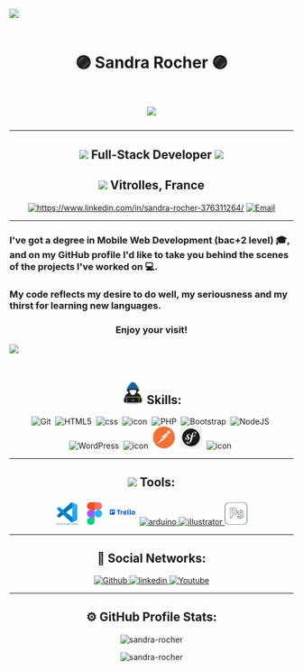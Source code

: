 <!-- ## Hi there 👋

**Sandra-Rocher/Sandra-Rocher** is a ✨ _special_ ✨ repository because its `README.md` (this file) appears on your GitHub profile.

Here are some ideas to get you started:

- 🔭 I’m currently working on ...
- 🌱 I’m currently learning ...
- 👯 I’m looking to collaborate on ...
- 🤔 I’m looking for help with ...
- 💬 Ask me about ...
- 📫 How to reach me: ...
- 😄 Pronouns: ...
- ⚡ Fun fact: ...
-->


<img src="https://user-images.githubusercontent.com/73097560/115834477-dbab4500-a447-11eb-908a-139a6edaec5c.gif"><br><br>
<!--<img align="left" src="https://user-images.githubusercontent.com/65187002/144930161-2f783401-8d27-4fdf-a2f7-cc0ba32f1f1f.gif" width="25%" style="display:inline;"><img align="right" src="https://user-images.githubusercontent.com/65187002/144930161-2f783401-8d27-4fdf-a2f7-cc0ba32f1f1f.gif" width="25%" style="display:inline;">
<br>-->
# <div align="center">🟣 Sandra Rocher 🟣 </div>
<h1 align="center">
  <a href="https://git.io/typing-svg">
    <img src="https://readme-typing-svg.herokuapp.com/?lines=Hi+👋+!;Nice+to+see+you!;I+am+Sandra;Full-Stack+Developer;Welcome+to+my+page!;🇫🇷+&center=true&size=30&color=754EF9">
  </a>
</h1>

---
## <div align="center"><img src="https://media2.giphy.com/media/QssGEmpkyEOhBCb7e1/giphy.gif?cid=ecf05e47a0n3gi1bfqntqmob8g9aid1oyj2wr3ds3mg700bl&rid=giphy.gif" width ="35"> Full-Stack Developer <img src="https://media2.giphy.com/media/QssGEmpkyEOhBCb7e1/giphy.gif?cid=ecf05e47a0n3gi1bfqntqmob8g9aid1oyj2wr3ds3mg700bl&rid=giphy.gif" width ="35"></div>
## <div align="center"><img src=https://github.com/TheDudeThatCode/TheDudeThatCode/blob/master/Assets/Earth.gif width="30"> Vitrolles, France</div>

<p align="center">
<a href="https://www.linkedin.com/in/sandra-rocher-376311264/" target="blank"><img align="center" src="https://raw.githubusercontent.com/rahuldkjain/github-profile-readme-generator/master/src/images/icons/Social/linked-in-alt.svg" alt="https://www.linkedin.com/in/sandra-rocher-376311264/" height="30" width="40" /></a>
<!-- <a href="https://sandra-rocher.github.io/portfolio-perso/" target="blank"><img align="center" src="https://raw.githubusercontent.com/rahuldkjain/github-profile-readme-generator/master/src/images/icons/Social/rss.svg" alt="https://sandra-rocher.github.io/portfolio-perso/" height="30" width="40" /></a> -->
  <a href="mailto:sandra.rocher@hotmail.fr" target="_blank"> <img align="center" src="https://img.icons8.com/fluent/48/000000/gmail.png" alt="Email" height="30" width="40" />
    </a>
</p>

 ---
### I've got a degree in Mobile Web Development (bac+2 level) 🎓, and on my GitHub profile I'd like to take you behind the scenes of the projects I've worked on 💻. 
### My code reflects my desire to do well, my seriousness and my thirst for learning new languages. 
### <div align="center"> Enjoy your visit! </div>

<!-- ### Titulaire d'un diplôme de Développeur Web Mobile (niveau bac+2) 🎓, je vous invite à découvrir, sur mon profil GitHub, l'envers du décor des projets que j'ai réalisés 💻. Mon code reflète mon envie de bien faire, mon sérieux et ma soif d'apprendre de nouveaux langages. Bonne visite !  -->

<img src="https://user-images.githubusercontent.com/73097560/115834477-dbab4500-a447-11eb-908a-139a6edaec5c.gif"><br><br>

## <div align="center"><img src = "https://github.com/0xAbdulKhalid/0xAbdulKhalid/raw/main/assets/mdImages/about_me.gif" width = 40px> Skills:
  </div>

<div align="center">
 <img src="https://raw.githubusercontent.com/danielcranney/readme-generator/main/public/icons/skills/git-colored.svg" title="Git" width="40" height="40" alt="Git" />&nbsp;
 <img src="https://skillicons.dev/icons?i=html" title="HTML" width="40" height="40" alt="HTML5" />&nbsp;
 <img src="https://skillicons.dev/icons?i=css" title="CSS" width="40" height="40" alt="css" />&nbsp;
 <img src="https://techstack-generator.vercel.app/js-icon.svg" title="JavaScript" alt="icon" width="45" height="40" />&nbsp;
 <img src="https://raw.githubusercontent.com/danielcranney/readme-generator/main/public/icons/skills/php-colored.svg" title="PHP" width="45" height="40" alt="PHP" />&nbsp;
 <img src="https://skillicons.dev/icons?i=bootstrap" title="BootStrap" width="40" height="40" alt="Bootstrap" />&nbsp;
 <img src="https://raw.githubusercontent.com/danielcranney/readme-generator/main/public/icons/skills/nodejs-colored.svg" title="NodeJS" width="40" height="40" alt="NodeJS" />&nbsp;
 <img src="https://skillicons.dev/icons?i=wordpress" title="WordPress" width="40" height="40" alt="WordPress" />&nbsp;
 <img src="https://techstack-generator.vercel.app/mysql-icon.svg" title="MySQL" alt="icon" width="40" height="40" />&nbsp;
 <img src="https://github.com/devicons/devicon/blob/master/icons/postman/postman-original.svg" title="Postman" alt="postman" width="40" height="40"/>&nbsp;
 <img src="https://github.com/tandpfun/skill-icons/blob/main/icons/Symfony-Light.svg" title="Symfony" alt="Symfony" width="40" height="40"/>&nbsp;
 <img src="https://techstack-generator.vercel.app/github-icon.svg" title="Github" alt="icon" width="40" height="40" />&nbsp;
</div>

---

## <div align="center"><img src="https://media.giphy.com/media/WUlplcMpOCEmTGBtBW/giphy.gif" width="50px"> Tools:
  </div>

<div align="center">
 <img src="https://github.com/devicons/devicon/blob/master/icons/vscode/vscode-original-wordmark.svg" title="VScode" alt="vscode" width="40" height="40"/>&nbsp;
 <img src="https://github.com/devicons/devicon/blob/master/icons/figma/figma-original.svg" title="Figma" alt="figma" width="40" height="40"/>&nbsp;
 <img src="https://github.com/devicons/devicon/blob/master/icons/trello/trello-plain-wordmark.svg" title="Trello" alt="trello" width="45" height="45"/>&nbsp;
  <a href="https://www.arduino.cc/" target="_blank" rel="noreferrer"> <img src="https://cdn.worldvectorlogo.com/logos/arduino-1.svg" title="Arduino" alt="arduino" width="40" height="40"/> </a> 
  <a href="https://www.adobe.com/in/products/illustrator.html" target="_blank" rel="noreferrer"> <img src="https://www.vectorlogo.zone/logos/adobe_illustrator/adobe_illustrator-icon.svg" title="Adobe Illustrator" alt="illustrator" width="40" height="40"/> </a>
  <a href="https://www.photoshop.com/en" target="_blank" rel="noreferrer"> <img src="https://raw.githubusercontent.com/devicons/devicon/master/icons/photoshop/photoshop-line.svg" title="Photoshop" alt="photoshop" width="40" height="40"/> </a> 
</div>

---

## <div align="center">🌱 Social Networks:
  </div>

 <div id="badges" align="center">
    <a href="https://github.com/Sandra-Rocher" target="_blank">
      <img src="https://raw.githubusercontent.com/danielcranney/readme-generator/main/public/icons/socials/github-dark.svg" width="40" height="40" alt="Github"/>
    </a>
    <a href="https://www.linkedin.com/in/sandra-rocher-376311264/" target="_blank">
      <img src="https://cdn-icons-png.flaticon.com/512/2504/2504799.png" width="40" height="40" alt="linkedin"/>
    </a>
    <a href="https://www.youtube.com/@BS-xw1mb" target="_blank">
      <img src="https://cdn-icons-png.flaticon.com/512/3670/3670147.png" width="40" height="40" alt="Youtube"/>
    </a>
  </div>

---

## <div align="center">⚙️ GitHub Profile Stats:
  </div>


<div align="center">
<p><img align="center" src="https://github-readme-stats.vercel.app/api/top-langs?username=sandra-rocher&show_icons=true&locale=fr&layout=compact" alt="sandra-rocher" /></p>
</div>

<p align="center"> <img src="https://komarev.com/ghpvc/?username=sandra-rocher&label=Profile%20views&color=0e75b6&style=flat" alt="sandra-rocher" /> </p>




